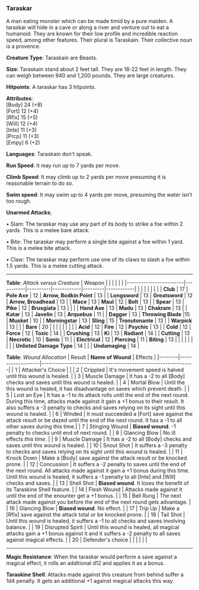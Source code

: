 ### Taraskar
A man eating monster which can be made timid by a pure maiden. A taraskar will hide in a cave or along a river and venture out to eat a humanoid. They are known for their low profile and incredible reaction speed, among other features. Their plural is Taraskain. Their collective noun is a provence.

**Creature Type**: Taraskain are Beasts.

**Size**: Taraskain stand about 2 feet tall. They are 18-22 feet in length. They can weigh between 940 and 1,200 pounds. They are large creatures.

**Hitpoints**: A taraskar has 3 hitpoints.

**Attributes**:  
[Body] 24 (+8)  
[Fort] 12 (+4)  
[Rflx] 15 (+5)  
[Will] 12 (+4)  
[Inte] 11 (+3)  
[Prcp] 11 (+3)  
[Empy] 6  (+2)  

**Languages**: Taraskain don't speak.

**Run Speed**: It may run up to 7 yards per move.

**Climb Speed**: It may climb up to 2 yards per move presuming it is reasonable terrain to do so.

**Swim speed**: It may swim up to 4 yards per move, presuming the water isn’t too rough.

**Unarmed Attacks**;

 • Slam: The taraskar may use any part of its body to strike a foe within 2 yards. This is a melee bare attack.

 • Bite: The taraskar may perform a single bite against a foe within 1 yard. This is a melee bite attack.

 • Claw: The taraskar may perform use one of its claws to slash a foe within 1.5 yards. This is a melee cutting attack.

-----

**Table**: *Attack versus Creature*
| Weapon                 |          |            |         |            |         |
|------------------------|-----------|----------|------------|---------|------------|
|                        |          |            |         |            |         |
| **Club**                | 17   | **Pole Axe** | 12     | **Arrow, Bodkin Point**    | 13    |
| **Longsword**              | 13     | **Greatsword** | 12     | **Arrow, Broadhead**       | 13    |
| **Mace**                   | 13    | **Maul** | 12     | **Bolt** | 13    |
| **Spear**                  | 13     | **Pike** | 12     | **Brusgiata** | 13     |  |     |
| **Hand Axe**               | 13     | **Madu** | 13     | **Chakram** | 13    |
| **Katar**                  | 13     | **Javelin** | 13    | **Arquebus** | 11    |
| **Dagger**                 | 13     | **Throwing Blade** |15    | **Musket** | 10    |
| **Morningstar**            | 13     | **Sling** | 15    | **Tronutonante** | 13    |
| **Warpick**                | 13     |    |  |   **Bare** |  20  |
|                        |           |          |            |         |            |
| **Acid**                   | 12     | **Fire** | 12     | **Psychic** | 13     |
| **Cold**                   | 12     | **Force** | 12     | **Toxic**  | 14     |
| **Crushing**               | 13     | **Ki** | 13     | **Radiant** | 14     |
| **Cutting**                | 13     | **Necrotic** | 10     | **Sonic** | 11    |
| **Electrical**             | 12     | **Piercing** | 11     | **Biting** | 13    |
|                        |           |          |            |         |            |
| **Unlisted Damage Type** | 14 |    |     | **Undamaging** | 14 |



**Table**: *Wound Allocation*
| Result | **Name of Wound** | Effects                                                        |
|--------|-------------------|----------------------------------------------------------------|
|   1    | Attacker's Choice |                                                                |
|   2    | Crippled          | It's movement speed is halved until this wound is healed.      |
|   3    | Muscle Damage     | It has a -2 to all [Body] checks and saves until this wound is healed. |
|   4    | Mortal Blow       | Until the this wound is healed, it has disadvantage on saves which prevent death. |
|   5    | Lost an Eye       | It has a -1 to its attack rolls until the end of the next round. During this time, attacks made against it gain a +1 bonus to their result. It also suffers a -3 penalty to checks and saves relying on its sight until this wound is healed. |
|   6    | Winded            | It must succeeded a [Fort] save against the attack result or be dazed until the end of the next round. It has a -1 to all other saves during this time.|
|   7    | Stinging Wound    | **Biased wound**. -1 penalty to checks until end of next round. |
|   8    | Glancing Blow     | No ill effects _this time_.                                     |
|   9    | Muscle Damage     | It has a -2 to all [Body] checks and saves until this wound is healed. |
|   10   | Snout Shot        | It suffers a -3 penalty to checks and saves relying on its sight until this wound is healed. |
|   11   | Knock Down        | Make a [Body] save against the attack result or be knocked prone. |
|   12   | Concussion        | It suffers a -2 penalty to saves until the end of the next round. All attacks made against it gain a +1 bonus during this time. Until this wound is healed, it suffers a -1 penalty to all [Inte] and [Will] checks and saves. |
|   13   | Shell Shot        | **Biased wound**. It loses the benefit of its Taraskine Shell feature. |
|   14   | Flesh Wound       | Attacks made against it until the end of the enounter get a +1 bonus. |
|   15   | Bell Rung         | The next attack made against you before the end of the next round gets advantage.  |
|   16   | Glancing Blow     | **Biased wound**. No effect. |
|   17   | Trip Up           | Make a [Rflx] save against the attack total or be knocked prone.                                  |
|   18   | Tail Shot         | Until this wound is healed, it suffers a -1 to all checks and saves involving balance. |
|   19   | Disrupted Spirit  | Until this wound is healed, all magical attacks gain a +1 bonus against it and it suffers a -2 penalty to all saves against magical effects. |
|   20   | Defender's choice |                                   |
|        |                                                |                                   |

-----

**Magic Resistance**: When the taraskar would perform a save against a magical effect, it rolls an additional d12 and applies it as a bonus.

**Taraskine Shell**: Attacks made against this creature from behind suffer a 1d4 penalty. It gets an additional +1 against magical attacks this way.
